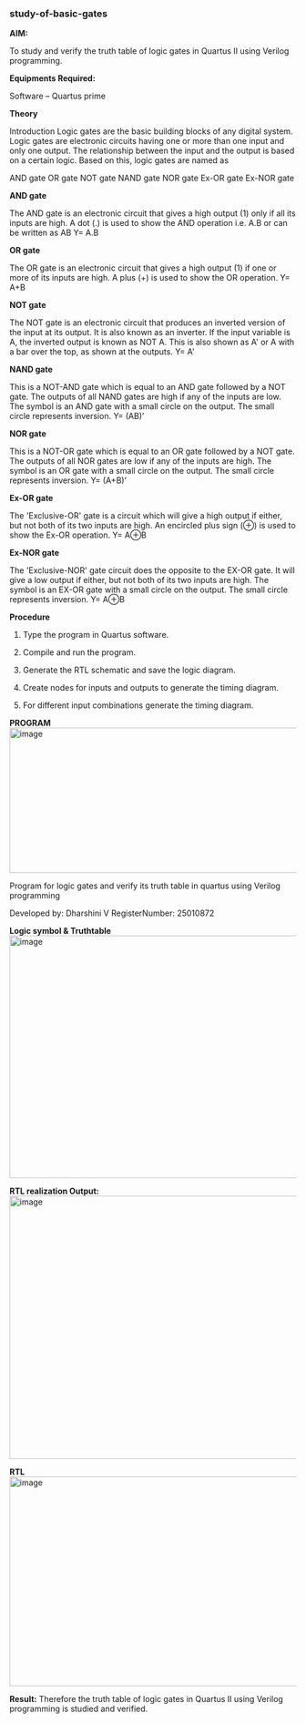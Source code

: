 ### study-of-basic-gates

**AIM:** 

To study and verify the truth table of logic gates in Quartus II using Verilog programming.

**Equipments Required:**

Software – Quartus prime 

**Theory**

Introduction Logic gates are the basic building blocks of any digital system. Logic gates are electronic circuits having one or more than one input and only one output. The relationship between the input and the output is based on a certain logic. Based on this, logic gates are named as

AND gate OR gate NOT gate NAND gate NOR gate Ex-OR gate Ex-NOR gate

**AND gate**

The AND gate is an electronic circuit that gives a high output (1) only if all its inputs are high. A dot (.) is used to show the AND operation i.e. A.B or can be written as AB
Y= A.B

**OR gate** 

The OR gate is an electronic circuit that gives a high output (1) if one or more of its inputs are high. A plus (+) is used to show the OR operation.
Y= A+B

**NOT gate**

The NOT gate is an electronic circuit that produces an inverted version of the input at its output. It is also known as an inverter. If the input variable is A, the inverted output is known as NOT A. This is also shown as A' or A with a bar over the top, as shown at the outputs.
Y= A'

**NAND gate**

This is a NOT-AND gate which is equal to an AND gate followed by a NOT gate. The outputs of all NAND gates are high if any of the inputs are low. The symbol is an AND gate with a small circle on the output. The small circle represents inversion.
Y= (AB)’

**NOR gate**

This is a NOT-OR gate which is equal to an OR gate followed by a NOT gate. The outputs of all NOR gates are low if any of the inputs are high. The symbol is an OR gate with a small circle on the output. The small circle represents inversion.
Y= (A+B)’

**Ex-OR gate**

The 'Exclusive-OR' gate is a circuit which will give a high output if either, but not both of its two inputs are high. An encircled plus sign (⊕) is used to show the Ex-OR operation.
Y= A⊕B

**Ex-NOR gate**

The 'Exclusive-NOR' gate circuit does the opposite to the EX-OR gate. It will give a low output if either, but not both of its two inputs are high. The symbol is an EX-OR gate with a small circle on the output. The small circle represents inversion.
Y= A⊕B

**Procedure** 

1.	Type the program in Quartus software.

2.	Compile and run the program.

3.	Generate the RTL schematic and save the logic diagram.

4.	Create nodes for inputs and outputs to generate the timing diagram.

5.	For different input combinations generate the timing diagram.


**PROGRAM**
<img width="853" height="255" alt="image" src="https://github.com/user-attachments/assets/341e85f0-0485-4fdb-b9cf-3777b2a1cfbf" />


Program for logic gates and verify its truth table in quartus using Verilog programming

 Developed by: Dharshini V
 RegisterNumber: 25010872
 
**Logic symbol & Truthtable**
<img width="900" height="426" alt="image" src="https://github.com/user-attachments/assets/2a5c427d-3b41-49ed-a40b-5f7291412db2" />


**RTL realization Output:** 
<img width="641" height="462" alt="image" src="https://github.com/user-attachments/assets/d4e11156-711d-4885-b1ea-34dfaedaa7b2" />


**RTL**
<img width="898" height="368" alt="image" src="https://github.com/user-attachments/assets/880948e1-e5e3-4742-ab4a-3eebce2f3754" />


**Result:**
Therefore the truth table of logic gates in Quartus II using Verilog programming is studied and verified.


